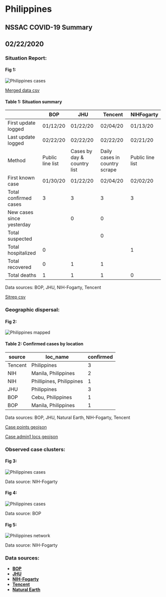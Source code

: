 # Philippines
## NSSAC COVID-19 Summary
## 02/22/2020



### Situation Report:
#### Fig 1:
![Philippines cases](../merged_histories/Philippines_merged_histories.png)

[Merged data csv](https://github.com/SchlittDataSci/SchlittDataSci.github.io/blob/master/data/tables/Philippines_merged_daily.csv)

#### Table 1: Situation summary


|                           | BOP              | JHU                         | Tencent                       | NIHFogarty       |
|---------------------------|------------------|-----------------------------|-------------------------------|------------------|
| First update logged       | 01/12/20         | 01/22/20                    | 02/04/20                      | 01/13/20         |
| Last update logged        | 02/22/20         | 02/22/20                    | 02/22/20                      | 02/21/20         |
| Method                    | Public line list | Cases by day & country list | Daily cases in country scrape | Public line list |
| First known case          | 01/30/20         | 01/22/20                    | 02/04/20                      | 02/02/20         |
| Total confirmed cases     | 3                | 3                           | 3                             | 3                |
| New cases since yesterday |                  | 0                           | 0                             |                  |
| Total suspected           |                  |                             | 0                             |                  |
| Total hospitalized        | 0                |                             |                               | 1                |
| Total recovered           | 0                | 1                           | 1                             |                  |
| Total deaths              | 1                | 1                           | 1                             | 0                |

Data sources: BOP, JHU, NIH-Fogarty, Tencent


[Sitrep csv](https://github.com/SchlittDataSci/SchlittDataSci.github.io/blob/master/data/tables/Philippines_sitrep.csv)

### Geographic dispersal:
#### Fig 2:
![Philippines mapped](../case_locs/Philippines_case_locs.png)

#### Table 2: Confirmed cases by location


| source   | loc_name                 |   confirmed |
|----------|--------------------------|-------------|
| Tencent  | Philippines              |           3 |
| NIH      | Manila, Philippines      |           2 |
| NIH      | Phillipines, Philippines |           1 |
| JHU      | Philippines              |           3 |
| BOP      | Cebu, Philippines        |           1 |
| BOP      | Manila, Philippines      |           1 |

Data sources: BOP, JHU, Natural Earth, NIH-Fogarty, Tencent


[Case points geojson](https://github.com/SchlittDataSci/SchlittDataSci.github.io/blob/master/data/shapes/Philippines_case_locs.geojson)

[Case admin1 locs geojson](https://github.com/SchlittDataSci/SchlittDataSci.github.io/blob/master/data/shapes/Philippines_admin1_locs.geojson)

### Observed case clusters:
#### Fig 3:
![Philippines cases](../cluster_analysis/Philippines_imported_cases_NIHFogarty.png)



Data source: NIH-Fogarty


#### Fig 4:
![Philippines cases](../cluster_analysis/Philippines_imported_cases_BOP.png)



Data source: BOP


#### Fig 5:
![Philippines network](../autochthonous_networks/Philippines_network.png)



Data source: NIH-Fogarty


### Data sources:
* **[BOP](https://github.com/beoutbreakprepared/nCoV2019)**
* **[JHU](https://github.com/CSSEGISandData/COVID-19)** 
* **[NIH-Fogarty](https://docs.google.com/spreadsheets/d/1jS24DjSPVWa4iuxuD4OAXrE3QeI8c9BC1hSlqr-NMiU/edit#gid=1187587451)** 
* **[Tencent](https://news.qq.com/zt2020/page/feiyan.htm)**
* **[Natural Earth](https://www.naturalearthdata.com/forums/forum/natural-earth-map-data/cultural-vectors/admin-1-states-provinces-and-their-boundaries/)**

<!-- Global site tag (gtag.js) - Google Analytics -->
<script async src="https://www.googletagmanager.com/gtag/js?id=UA-158816269-1"></script>
<script>
  window.dataLayer = window.dataLayer || [];
  function gtag(){dataLayer.push(arguments);}
  gtag('js', new Date());

  gtag('config', 'UA-158816269-1');
</script>